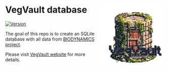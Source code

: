

<!-- README.md is generated from README.qmd. Please edit that file -->

# VegVault database <img src="Outputs/Figures/website/VegVault_logo.png" align="right" width="200"/>

<!-- badges: start -->

[![Version](https://img.shields.io/github/v/release/OndrejMottl/VegVault?label=Version&logo=github.png)](https://github.com/OndrejMottl/VegVault/releases)
<!-- badges: end -->

The goal of this repo is to create an SQLite database with all data from
[BIODYNAMICS
project](https://ondrejmottl.github.io/projects/BIODYNAMICS/).

Please visit [VegVault website](https://bit.ly/VegVault) for more
details.
